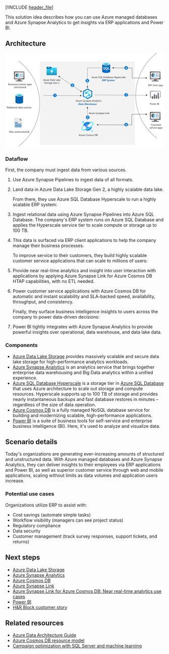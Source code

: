 [!INCLUDE [header_file](../../../includes/sol-idea-header.md)]

This solution idea describes how you can use Azure managed databases and Azure Synapse Analytics to get insights via ERP applications and Power BI. 

## Architecture

![Architecture Diagram](../media/erp-customer-service.png)

### Dataflow

First, the company must ingest data from various sources.

1. Use Azure Synapse Pipelines to ingest data of all formats.
2. Land data in Azure Data Lake Storage Gen 2, a highly scalable data lake.

   From there, they use Azure SQL Database Hyperscale to run a highly scalable ERP system:

1. Ingest relational data using Azure Synapse Pipelines into Azure SQL Database. The company's ERP system runs on Azure SQL Database and applies the Hyperscale service tier to scale compute or storage up to 100 TB.
2. This data is surfaced via ERP client applications to help the company manage their business processes.

   To improve service to their customers, they build highly scalable customer service applications that can scale to millions of users:

1. Provide near real-time analytics and insight into user interaction with applications by applying Azure Synapse Link for Azure Cosmos DB HTAP capabilities, with no ETL needed.
2. Power customer service applications with Azure Cosmos DB for automatic and instant scalability and SLA-backed speed, availability, throughput, and consistency.

   Finally, they surface business intelligence insights to users across the company to power data-driven decisions:

1. Power BI tightly integrates with Azure Synapse Analytics to provide powerful insights over operational, data warehouse, and data lake data.

### Components

- [Azure Data Lake Storage](/products/storage/data-lake-storage) provides massively scalable and secure data lake storage for high-performance analytics workloads.
- [Azure Synapse Analytics](/products/synapse-analytics) is an analytics service that brings together enterprise data warehousing and Big Data analytics within a unified experience.
- [Azure SQL Database Hyperscale](/azure/azure-sql/database/service-tier-hyperscale) is a storage tier in [Azure SQL Database](/products/azure-sql/database) that uses Azure architecture to scale out storage and compute resources.  Hyperscale supports up to 100 TB of storage and provides nearly instantaneous backups and fast database restores in minutes – regardless of the size of data operation.
- [Azure Cosmos DB](/products/cosmos-db) is a fully managed NoSQL database service for building and modernizing scalable, high-performance applications.
- [Power BI](https://powerbi.microsoft.com) is a suite of business tools for self-service and enterprise business intelligence (BI). Here, it's used to analyze and visualize data.

## Scenario details

Today's organizations are generating ever-increasing amounts of structured and unstructured data. With Azure managed databases and Azure Synapse Analytics, they can deliver insights to their employees via ERP applications and Power BI, as well as superior customer service through web and mobile applications, scaling without limits as data volumes and application users increase.

### Potential use cases

Organizations utilize ERP to assist with:

- Cost savings (automate simple tasks)
- Workflow visibility (managers can see project status)
- Regulatory compliance
- Data security
- Customer management (track survey responses, support tickets, and returns)

## Next steps

- [Azure Data Lake Storage](/azure/storage/blobs/data-lake-storage-introduction)
- [Azure Synapse Analytics](/azure/synapse-analytics/sql-data-warehouse/sql-data-warehouse-overview-what-is)
- [Azure Cosmos DB](/azure/cosmos-db/introduction)
- [Azure Synapse Link](/azure/cosmos-db/synapse-link)
- [Azure Synapse Link for Azure Cosmos DB: Near real-time analytics use cases](/azure/cosmos-db/synapse-link-use-cases)
- [Power BI](/power-bi/fundamentals/power-bi-overview)
- [H&R Block customer story](https://customers.microsoft.com/story/724156-hr-block-professional-services-azure-sql-server)

## Related resources

- [Azure Data Architecture Guide](../../data-guide/index.md)
- [Azure Cosmos DB resource model](/azure/cosmos-db/account-databases-containers-items)
- [Campaign optimization with SQL Server and machine learning](../../solution-ideas/articles/campaign-optimization-with-sql-server.yml)
